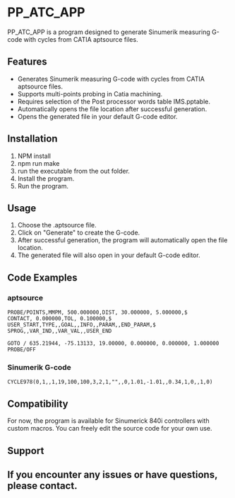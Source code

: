 # PP_ATC_APP

PP_ATC_APP is a program designed to generate Sinumerik measuring G-code with cycles from CATIA aptsource files.

## Features

- Generates Sinumerik measuring G-code with cycles from CATIA aptsource files.
- Supports multi-points probing in Catia machining.
- Requires selection of the Post processor words table IMS.pptable.
- Automatically opens the file location after successful generation.
- Opens the generated file in your default G-code editor.

## Installation

1. NPM install
2. npm run make
3. run the executable from the out folder.
4. Install the program.
5. Run the program.

## Usage

1. Choose the .aptsource file.
2. Click on "Generate" to create the G-code.
3. After successful generation, the program will automatically open the file location.
4. The generated file will also open in your default G-code editor.

## Code Examples

### aptsource

```
PROBE/POINTS,MMPM, 500.000000,DIST, 30.000000, 5.000000,$
CONTACT, 0.000000,TOL, 0.100000,$
USER_START,TYPE,,GOAL,,INFO,,PARAM,,END_PARAM,$
SPROG,,VAR_IND,,VAR_VAL,,USER_END

GOTO / 635.21944, -75.13133, 19.00000, 0.000000, 0.000000, 1.000000
PROBE/OFF
```

### Sinumerik G-code

```
CYCLE978(0,1,,1,19,100,100,3,2,1,"",,0,1.01,-1.01,,0.34,1,0,,1,0)
```

## Compatibility

For now, the program is available for Sinumerick 840i controllers with custom macros. You can freely edit the source code for your own use.

## Support

## If you encounter any issues or have questions, please contact.
